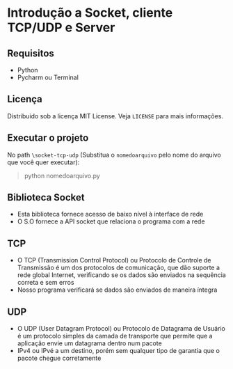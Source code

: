 # Introdução a Socket, cliente TCP/UDP e Server
## Requisitos
- Python
- Pycharm ou Terminal

## Licença
Distribuido sob a licença MIT License. Veja `LICENSE` para mais informações.

## Executar o projeto
No path `\socket-tcp-udp` (Substitua o `nomedoarquivo` pelo nome do arquivo que você quer executar):
>python nomedoarquivo.py

## Biblioteca Socket
- Esta biblioteca fornece acesso de baixo nível à interface de rede
- O S.O fornece a API socket que relaciona o programa com a rede

## TCP
- O TCP (Transmission Control Protocol) ou Protocolo de Controle de Transmissão é um dos protocolos de comunicação, que dão suporte a rede global Internet, verificando se os dados são enviados na sequência correta e sem erros
- Nosso programa verificará se dados são enviados de maneira íntegra 

## UDP
- O UDP (User Datagram Protocol) ou Protocolo de Datagrama de Usuário é um protocolo simples da camada de transporte que permite que a aplicação envie um datagrama dentro num pacote
- IPv4 ou IPvé a um destino, porém sem qualquer tipo de garantia que o pacote chegue corretamente
